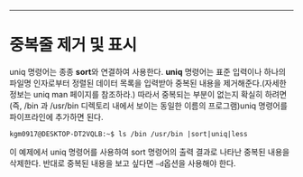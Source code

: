 

---
# 중복줄 제거 및 표시


uniq 명령어는 종종 **sort**와 연결하여 사용한다. **uniq** 명령어는 표준 입력이나 하나의 파일명 인자로부터 정렬된 데이터 목록을 입력받아 중복된 내용을 제거해준다.(자세한 정보는 uniq man 페이지를 참조하라.) 따라서 중복되는 부분이 없는지 확실히 하려면(즉, /bin 과 /usr/bin 디렉토리 내에서 보이는 동일한 이름의 프로그램)uniq 명령어를 파이프라인에 추가하면 된다.


``` shell
kgm0917@DESKTOP-DT2VQLB:~$ ls /bin /usr/bin |sort|uniq|less
```

이 예제에서 uniq 명령어를 사용하여 sort 명령어의 출력 결과로 나타난 중복된 내용을 삭제한다. 반대로 중복된 내용을 보고 싶다면 `–d`옵션을 사용해야 한다.